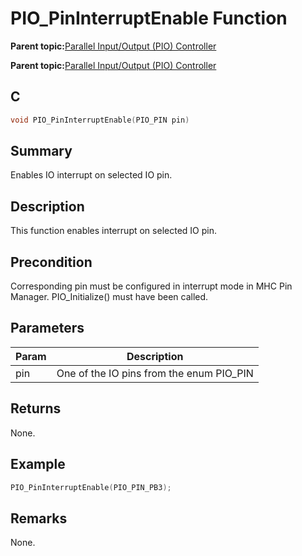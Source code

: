 # PIO\_PinInterruptEnable Function

**Parent topic:**[Parallel Input/Output \(PIO\) Controller](GUID-6E00A15D-D08A-43FF-A05A-C91E7717B5DE.md)

**Parent topic:**[Parallel Input/Output \(PIO\) Controller](GUID-CDD19539-F154-487B-A93E-CE1F75932EB8.md)

## C

```c
void PIO_PinInterruptEnable(PIO_PIN pin)
```

## Summary

Enables IO interrupt on selected IO pin.

## Description

This function enables interrupt on selected IO pin.

## Precondition

Corresponding pin must be configured in interrupt mode in MHC Pin Manager. PIO\_Initialize\(\) must have been called.

## Parameters

|Param|Description|
|-----|-----------|
|pin|One of the IO pins from the enum PIO\_PIN|

## Returns

None.

## Example

```c
PIO_PinInterruptEnable(PIO_PIN_PB3);
```

## Remarks

None.

